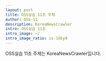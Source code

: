 ```yaml
--- 
layout: post
title: OSS실습 11조 주제
author: OSS-11
description: KoreaNewsCrawler
intro: OSS실습 11조
intro_image: ~/
intro_image_ratio: is-16by9
---
```


OSS실습 11조 주제는 KoreaNewsCrawler입니다.
